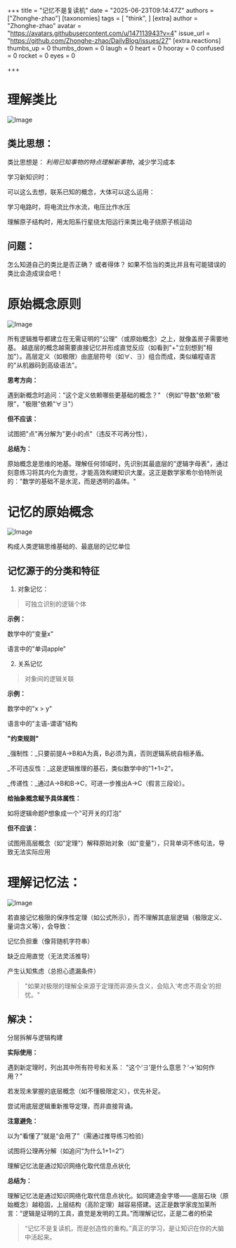 
+++
title = "记忆不是复读机"
date = "2025-06-23T09:14:47Z"
authors = ["Zhonghe-zhao"]
[taxonomies]
tags = [ "think", ]
[extra]
author = "Zhonghe-zhao"
avatar = "https://avatars.githubusercontent.com/u/147113943?v=4"
issue_url = "https://github.com/Zhonghe-zhao/DailyBlog/issues/27"
[extra.reactions]
thumbs_up = 0
thumbs_down = 0
laugh = 0
heart = 0
hooray = 0
confused = 0
rocket = 0
eyes = 0

+++

# 理解类比

![Image](https://github.com/user-attachments/assets/9909e7a1-4867-4ad1-b087-b1b432509271)

## 类比思想：

类比思想是： _利用已知事物的特点理解新事物_，减少学习成本

学习新知识时：

可以这么去想，联系已知的概念，大体可以这么运用：

学习电路时，将电流比作水流，电压比作水压

理解原子结构时，用太阳系行星绕太阳运行来类比电子绕原子核运动

## 问题：

怎么知道自己的类比是否正确？ 或者得体？ 如果不恰当的类比并且有可能错误的类比会造成误会吧！

# 原始概念原则

![Image](https://github.com/user-attachments/assets/b73092cf-030e-4c40-8f07-d6c7333197f0)

所有逻辑推导都建立在无需证明的"公理"（或原始概念）之上，就像盖房子需要地基。 越底层的概念越需要直接记忆并形成直觉反应（如看到"+"立刻想到"相加"）。高层定义（如极限）由底层符号（如∀、∃）组合而成，类似编程语言的"从机器码到高级语法"。

**思考方向：**

遇到新概念时追问："这个定义依赖哪些更基础的概念？"
（例如"导数"依赖"极限"，"极限"依赖"∀∃"）

**但不应该：**

试图把"点"再分解为"更小的点"（违反不可再分性），

**总结为：**

原始概念是思维的地基。理解任何领域时，先识别其最底层的"逻辑字母表"，通过刻意练习将其内化为直觉，才能高效构建知识大厦。这正是数学家希尔伯特所说的："数学的基础不是水泥，而是透明的晶体。"

# 记忆的原始概念

![Image](https://github.com/user-attachments/assets/070d780c-b5c8-4514-8fd2-9f72d8526d84)

构成人类逻辑思维基础的、最底层的记忆单位

## 记忆源于的分类和特征

1. 对象记忆：

>可独立识别的逻辑个体

**示例：**

数学中的"变量x"

语言中的"单词apple"

2. 关系记忆

> 对象间的逻辑关联

**示例：**

数学中的"x > y"

语言中的"主语-谓语"结构

**"约束规则"**

_强制性：_只要前提A→B和A为真，B必须为真，否则逻辑系统自相矛盾。

_不可违反性：_这是逻辑推理的基石，类似数学中的"1+1=2"。

_传递性：_通过A→B和B→C，可进一步推出A→C（假言三段论）。

**给抽象概念赋予具体属性：**

如将逻辑命题P想象成一个"可开关的灯泡"

**但不应该：**

试图用高层概念（如"定理"）解释原始对象（如"变量"），只背单词不练句法，导致无法实际应用

# 理解记忆法：

![Image](https://github.com/user-attachments/assets/1664152e-7089-44b7-83c2-16412f3f399e)

若直接记忆极限的保序性定理（如公式所示），而不理解其底层逻辑（极限定义、量词含义等），会导致：

记忆负担重（像背随机字符串）

缺乏应用直觉（无法灵活推导）

产生认知焦虑（总担心遗漏条件）

> "如果对极限的理解全来源于定理而非源头含义，会陷入‘考虑不周全’的担忧。"

## 解决：

分层拆解与逻辑构建

**实际使用：**

遇到新定理时，列出其中所有符号和关系：
"这个‘∃’是什么意思？‘→’如何作用？"

若发现未掌握的底层概念（如不懂极限定义），优先补足。

尝试用底层逻辑重新推导定理，而非直接背诵。

**注意避免：**

以为“看懂了”就是“会用了”（需通过推导练习检验）

试图将公理再分解（如追问“为什么1+1=2”）

理解记忆法是通过知识网络化取代信息点状化

**总结为：**

理解记忆法是通过知识网络化取代信息点状化。如同建造金字塔——底层石块（原始概念）越稳固，上层结构（高阶定理）越容易搭建。这正是数学家庞加莱所言：“逻辑是证明的工具，直觉是发明的工具。”而理解记忆，正是二者的桥梁

> “记忆不是复读机，而是创造性的重构。”真正的学习，是让知识在你的大脑中活起来。

